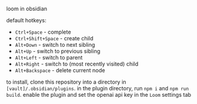 loom in obsidian

default hotkeys:
- `Ctrl+Space` - complete  
- `Ctrl+Shift+Space` - create child  
- `Alt+Down` - switch to next sibling  
- `Alt+Up` - switch to previous sibling  
- `Alt+Left` - switch to parent  
- `Alt+Right` - switch to (most recently visited) child  
- `Alt+Backspace` - delete current node

to install, clone this repository into a directory in `[vault]/.obsidian/plugins`.
in the plugin directory, run `npm i` and `npm run build`.
enable the plugin and set the openai api key in the `Loom` settings tab

